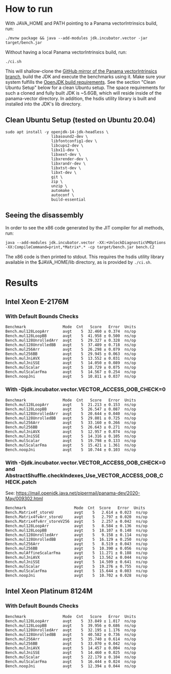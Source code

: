 # How to run

With JAVA_HOME and PATH pointing to a Panama vectorIntrinsics build, run:

```
./mvnw package && java --add-modules jdk.incubator.vector -jar target/bench.jar
```

Without having a local Panama vectorIntrinsics build, run:
```
./ci.sh
```
This will shallow-clone the [GitHub mirror of the Panama vectorIntrinsics branch](https://github.com/openjdk/panama-vector/tree/vectorIntrinsics), build the JDK and execute the benchmarks using it. Make sure your system fulfills the [OpenJDK build requirements](https://github.com/openjdk/panama-vector/blob/vectorIntrinsics/doc/building.md). See the section "Clean Ubuntu Setup" below for a clean Ubuntu setup.
The space requirements for such a cloned and fully built JDK is ~5.6GB, which will reside inside of the panama-vector directory.
In addition, the hsdis utility library is built and installed into the JDK's lib directory.

## Clean Ubuntu Setup (tested on Ubuntu 20.04)

```
sudo apt install -y openjdk-14-jdk-headless \
                    libasound2-dev \
                    libfontconfig1-dev \
                    libcups2-dev \
                    libx11-dev \
                    libxext-dev \
                    libxrender-dev \
                    libxrandr-dev \
                    libxtst-dev \
                    libxt-dev \
                    git \
                    zip \
                    unzip \
                    automake \
                    autoconf \
                    build-essential
```

## Seeing the disassembly

In order to see the x86 code generated by the JIT compiler for all methods, run:
```
java --add-modules jdk.incubator.vector -XX:+UnlockDiagnosticVMOptions -XX:CompileCommand=print,*Matrix*.* -cp target/bench.jar bench.C2
```
The x86 code is then printed to stdout. This requires the hsdis utility library available in the $JAVA_HOME/lib directory, as is provided by `./ci.sh`.

# Results

## Intel Xeon E-2176M
### With Default Bounds Checks
```
Benchmark                Mode  Cnt   Score   Error  Units
Bench.mul128LoopArr      avgt    5  32.460 ± 0.374  ns/op
Bench.mul128LoopBB       avgt    5  41.958 ± 0.500  ns/op
Bench.mul128UnrolledArr  avgt    5  29.327 ± 0.328  ns/op
Bench.mul128UnrolledBB   avgt    5  37.489 ± 0.718  ns/op
Bench.mul256Arr          avgt    5  26.298 ± 0.079  ns/op
Bench.mul256BB           avgt    5  29.945 ± 0.063  ns/op
Bench.mulJniAVX          avgt    5  13.552 ± 0.031  ns/op
Bench.mulJniSSE          avgt    5  14.050 ± 0.089  ns/op
Bench.mulScalar          avgt    5  18.729 ± 0.075  ns/op
Bench.mulScalarFma       avgt    5  14.567 ± 0.254  ns/op
Bench.noopJni            avgt    5  10.811 ± 0.037  ns/op
```
### With -Djdk.incubator.vector.VECTOR_ACCESS_OOB_CHECK=0
```
Benchmark                Mode  Cnt   Score   Error  Units
Bench.mul128LoopArr      avgt    5  21.213 ± 0.153  ns/op
Bench.mul128LoopBB       avgt    5  26.547 ± 0.087  ns/op
Bench.mul128UnrolledArr  avgt    5  20.644 ± 0.040  ns/op
Bench.mul128UnrolledBB   avgt    5  29.801 ± 0.725  ns/op
Bench.mul256Arr          avgt    5  33.160 ± 0.266  ns/op
Bench.mul256BB           avgt    5  26.643 ± 0.271  ns/op
Bench.mulJniAVX          avgt    5  12.957 ± 0.074  ns/op
Bench.mulJniSSE          avgt    5  14.316 ± 0.105  ns/op
Bench.mulScalar          avgt    5  19.798 ± 0.133  ns/op
Bench.mulScalarFma       avgt    5  15.421 ± 1.361  ns/op
Bench.noopJni            avgt    5  10.744 ± 0.103  ns/op
```
### With -Djdk.incubator.vector.VECTOR_ACCESS_OOB_CHECK=0 and AbstractShuffle.checkIndexes_Use_VECTOR_ACCESS_OOB_CHECK.patch
See: https://mail.openjdk.java.net/pipermail/panama-dev/2020-May/009302.html
```
Benchmark                     Mode  Cnt  Score   Error  Units
Bench.Matrix4f_storeU         avgt    5   2.614 ± 0.023  ns/op
Bench.Matrix4fvArr_storeU     avgt    5   2.797 ± 0.020  ns/op
Bench.Matrix4fvArr_storeV256  avgt    5   2.257 ± 0.042  ns/op
Bench.mul128LoopArr           avgt    5   8.584 ± 0.136  ns/op
Bench.mul128LoopBB            avgt    5  18.107 ± 0.148  ns/op
Bench.mul128UnrolledArr       avgt    5   9.158 ± 0.114  ns/op
Bench.mul128UnrolledBB        avgt    5  16.129 ± 0.250  ns/op
Bench.mul256Arr               avgt    5   8.519 ± 0.043  ns/op
Bench.mul256BB                avgt    5  10.390 ± 0.056  ns/op
Bench.mulAffineScalarFma      avgt    5  11.271 ± 0.188  ns/op
Bench.mulJniAVX               avgt    5  13.562 ± 0.044  ns/op
Bench.mulJniSSE               avgt    5  14.509 ± 0.641  ns/op
Bench.mulScalar               avgt    5  19.276 ± 0.755  ns/op
Bench.mulScalarFma            avgt    5  15.644 ± 0.083  ns/op
Bench.noopJni                 avgt    5  10.702 ± 0.028  ns/op
```

## Intel Xeon Platinum 8124M
### With Default Bounds Checks
```
Benchmark                Mode  Cnt   Score   Error  Units
Bench.mul128LoopArr      avgt    5  33.849 ± 1.017  ns/op
Bench.mul128LoopBB       avgt    5  39.956 ± 0.686  ns/op
Bench.mul128UnrolledArr  avgt    5  32.195 ± 1.176  ns/op
Bench.mul128UnrolledBB   avgt    5  40.582 ± 0.736  ns/op
Bench.mul256Arr          avgt    5  35.740 ± 0.614  ns/op
Bench.mul256BB           avgt    5  33.070 ± 0.042  ns/op
Bench.mulJniAVX          avgt    5  14.457 ± 0.004  ns/op
Bench.mulJniSSE          avgt    5  14.460 ± 0.025  ns/op
Bench.mulScalar          avgt    5  22.179 ± 0.104  ns/op
Bench.mulScalarFma       avgt    5  16.444 ± 0.024  ns/op
Bench.noopJni            avgt    5  12.394 ± 0.044  ns/op
```
